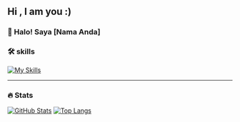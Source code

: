 ## Hi , I am you :)

### 👋 Halo! Saya [Nama Anda]


### 🛠️ skills

[![My Skills](https://skillicons.dev/icons?i=html,css,js,react,nodejs,php,git)](https://skillicons.dev)

---

### 🔥 Stats

[![GitHub Stats](https://github-readme-stats.vercel.app/api?username=your-username&show_icons=true&theme=radical)](https://github.com/anuraghazra/github-readme-stats)
[![Top Langs](https://github-readme-stats.vercel.app/api/top-langs/?username=your-username&layout=compact&theme=radical)](https://github.com/anuraghazra/github-readme-stats)


